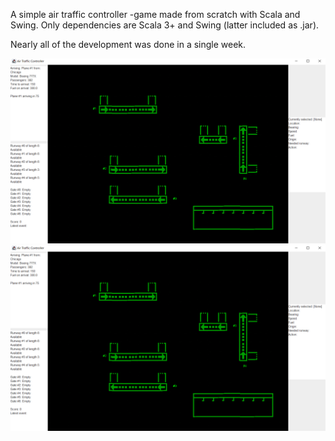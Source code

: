 A simple air traffic controller -game made from scratch with Scala and Swing. Only dependencies are Scala 3+ and Swing (latter included as .jar).

Nearly all of the development was done in a single week.

<picture>
    <source srcset="https://github.com/apodl1/air-traffic-control-game/blob/main/Screenshot2.png">
    <img alt="Screenshot" src="https://github.com/apodl1/air-traffic-control-game/blob/main/Screenshot1.png">
</picture>
<picture>
    <source srcset="https://github.com/apodl1/air-traffic-control-game/blob/main/Screenshot3.png">
    <img alt="Screenshot" src="https://github.com/apodl1/air-traffic-control-game/blob/main/Screenshot1.png">
</picture>
